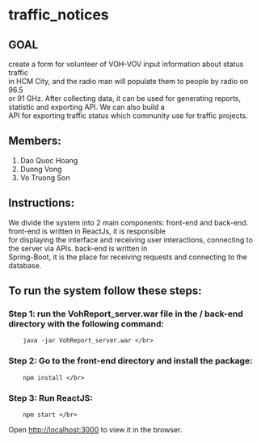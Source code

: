 # traffic_notices
## GOAL
create a form for volunteer of VOH-VOV input information about status traffic </br>
in HCM City, and the radio man will populate them to people by radio on 96.5 </br>
or 91 GHz. After collecting data, it can be used for generating reports, statistic and exporting API. We can also build a </br>API for exporting traffic status which community use for traffic projects. </br>
## Members:
1. Dao Quoc Hoang
2. Duong Vong
3. Vo Truong Son
## Instructions:

We divide the system into 2 main components: front-end and back-end. front-end is written in ReactJs, it is responsible </br> for displaying the interface and receiving user interactions, connecting to the server via APIs. back-end is written in </br> Spring-Boot, it is the place for receiving requests and connecting to the database.

## To run the system follow these steps: </br>
  ### Step 1: run the VohReport_server.war file in the / back-end directory with the following command: </br>
        java -jar VohReport_server.war </br>
  ### Step 2: Go to the front-end directory and install the package:</br>
        npm install </br>
  ### Step 3: Run ReactJS: <br>
        npm start </br>
 Open [http://localhost:3000](http://localhost:3000) to view it in the browser.
